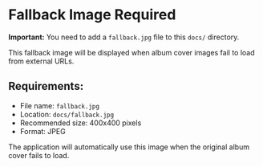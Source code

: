 # Fallback Image Required

**Important:** You need to add a `fallback.jpg` file to this `docs/` directory.

This fallback image will be displayed when album cover images fail to load from external URLs.

## Requirements:
- File name: `fallback.jpg`
- Location: `docs/fallback.jpg`
- Recommended size: 400x400 pixels
- Format: JPEG

The application will automatically use this image when the original album cover fails to load.